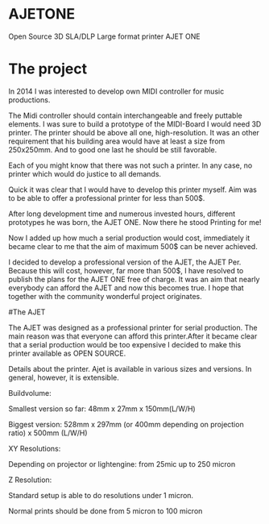 # AJETONE
Open Source 3D SLA/DLP Large format printer AJET ONE

# The project
In 2014 I was interested to develop own MIDI controller for music productions.

The Midi controller should contain interchangeable and freely puttable elements.
I was sure to build a prototype of the MIDI-Board I would need 3D printer.
The printer should be above all one, high-resolution.
It was an other requirement that his building area would have at least a size from 250x250mm.
And to good one last he should be still favorable.

Each of you might know that there was not such a printer.
In any case, no printer which would do justice to all demands.

Quick it was clear that I would have to develop this printer myself. Aim was to be able to offer a professional printer for less than 500$.

After long development time and numerous invested hours, different prototypes he was born, the AJET ONE.
Now there he stood Printing for me!

Now I added up how much a serial production would cost, immediately it became clear to me that the aim of maximum 500$ can be never achieved.

I decided to develop a professional version of the AJET, the AJET Per. Because this will cost, however, far more than 500$, I have resolved to publish the plans for the AJET ONE free of charge.
It was an aim that nearly everybody can afford the AJET and now this becomes true.
I hope that together with the community wonderful project originates.

#The AJET
 

The AJET was designed as a professional printer for serial production. The main reason was that everyone can afford this printer.After it became clear that a serial production would be too expensive I decided to make this printer available as OPEN SOURCE.

Details about the printer.
Ajet is available in various sizes and versions. In general, however, it is extensible.

Buildvolume:

Smallest version so far:  48mm x 27mm x 150mm(L/W/H)

Biggest version: 528mm x 297mm (or 400mm depending on projection ratio)  x 500mm (L/W/H)

XY Resolutions:

Depending on projector or lightengine: from 25mic up to 250 micron

Z Resolution:

Standard setup is able to do resolutions under 1 micron.

Normal prints should be done from 5 micron to 100 micron

